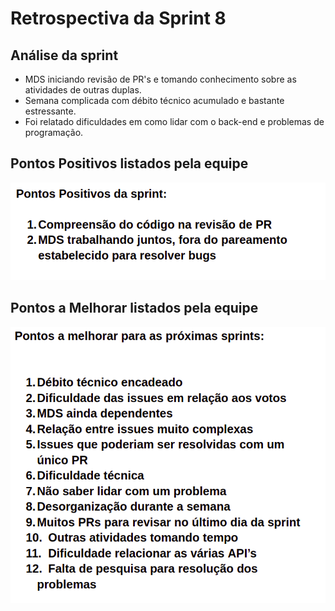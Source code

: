 # Retrospectiva da Sprint 8

## Análise da sprint

- MDS iniciando revisão de PR's e tomando conhecimento sobre as atividades de outras duplas.
- Semana complicada com débito técnico acumulado e bastante estressante.
- Foi relatado dificuldades em como lidar com o back-end e problemas de programação.

## Pontos Positivos listados pela equipe
  ![img](./pontos_positivos_8.png)

## Pontos a Melhorar listados pela equipe 
  ![img](./pontos_melhoria_8.png)
